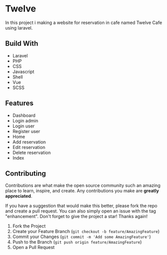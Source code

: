# Twelve
In this project i making a website for reservation in cafe named Twelve Cafe using laravel.

## Build With
* Laravel
* PHP
* CSS
* Javascript
* Shell
* Vue
* SCSS

## Features
* Dashboard
* Login admin
* Login user
* Register user
* Home
* Add reservation
* Edit reservation
* Delete reservation
* Index

## Contributing
Contributions are what make the open source community such an amazing place to learn, inspire, and create. Any contributions you make are **greatly appreciated**.

If you have a suggestion that would make this better, please fork the repo and create a pull request. You can also simply open an issue with the tag "enhancement".
Don't forget to give the project a star! Thanks again!

1. Fork the Project
2. Create your Feature Branch (`git checkout -b feature/AmazingFeature`)
3. Commit your Changes (`git commit -m 'Add some AmazingFeature'`)
4. Push to the Branch (`git push origin feature/AmazingFeature`)
5. Open a Pull Request

